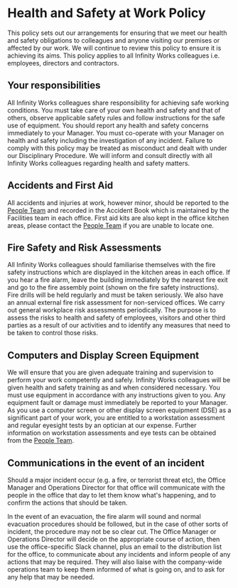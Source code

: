 # Health and Safety at Work Policy
This policy sets out our arrangements for ensuring that we meet our health and safety obligations to colleagues and anyone visiting our premises or affected by our work. We will continue to review this policy to ensure it is achieving its aims. This policy applies to all Infinity Works colleagues i.e. employees, directors and contractors.

## Your responsibilities
All Infinity Works colleagues share responsibility for achieving safe working conditions. You must take care of your own health and safety and that of others, observe applicable safety rules and follow instructions for the safe use of equipment. You should report any health and safety concerns immediately to your Manager. You must co-operate with your Manager on health and safety including the investigation of any incident. Failure to comply with this policy may be treated as misconduct and dealt with under our Disciplinary Procedure. We will inform and consult directly with all Infinity Works colleagues regarding health and safety matters.

## Accidents and First Aid
All accidents and injuries at work, however minor, should be reported to the [People Team](mailto:people@infinityworks.com) and recorded in the Accident Book which is maintained by the Facilities team in each office. First aid kits are also kept in the office kitchen areas, please contact the [People Team](mailto:people@infinityworks.com) if you are unable to locate one.

## Fire Safety and Risk Assessments
All Infinity Works colleagues should familiarise themselves with the fire safety instructions which are displayed in the kitchen areas in each office. If you hear a fire alarm, leave the building immediately by the nearest fire exit and go to the fire assembly point (shown on the fire safety instructions). Fire drills will be held regularly and must be taken seriously. We also have an annual external fire risk assessment for non-serviced offices. We carry out general workplace risk assessments periodically. The purpose is to assess the risks to health and safety of employees, visitors and other third parties as a result of our activities and to identify any measures that need to be taken to control those risks.

## Computers and Display Screen Equipment
We will ensure that you are given adequate training and supervision to perform your work competently and safely. Infinity Works colleagues will be given health and safety training as and when considered necessary. You must use equipment in accordance with any instructions given to you. Any equipment fault or damage must immediately be reported to your Manager.
As you use a computer screen or other display screen equipment (DSE) as a significant part of your work, you are entitled to a workstation assessment and regular eyesight tests by an optician at our expense. Further information on workstation assessments and eye tests can be obtained from the  [People Team](mailto:people@infinityworks.com).

## Communications in the event of an incident
Should a major incident occur (e.g. a fire, or terrorist threat etc), the Office Manager and Operations Director for that office will communicate with the people in the office that day to let them know what's happening, and to confirm the actions that should be taken. 

In the event of an evacuation, the fire alarm will sound and normal evacuation procedures should be followed, but in the case of other sorts of incident, the procedure may not be so clear cut. The Office Manager or Operations Director will decide on the appropriate course of action, then use the office-specific Slack channel, plus an email to the distribution list for the office, to communicate about any incidents and inform people of any actions that may be required. They will also liaise with the company-wide operations team to keep them informed of what is going on, and to ask for any help that may be needed.
